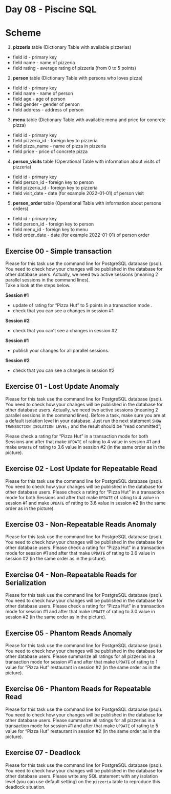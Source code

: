 # Day 08 - Piscine SQL

# Scheme

1. **pizzeria** table (Dictionary Table with available pizzerias)
- field id - primary key
- field name - name of pizzeria
- field rating - average rating of pizzeria (from 0 to 5 points)
2. **person** table (Dictionary Table with persons who loves pizza)
- field id - primary key
- field name - name of person
- field age - age of person
- field gender - gender of person
- field address - address of person
3. **menu** table (Dictionary Table with available menu and price for concrete pizza)
- field id - primary key
- field pizzeria_id - foreign key to pizzeria
- field pizza_name - name of pizza in pizzeria
- field price - price of concrete pizza
4. **person_visits** table (Operational Table with information about visits of pizzeria)
- field id - primary key
- field person_id - foreign key to person
- field pizzeria_id - foreign key to pizzeria
- field visit_date - date (for example 2022-01-01) of person visit 
5. **person_order** table (Operational Table with information about persons orders)
- field id - primary key
- field person_id - foreign key to person
- field menu_id - foreign key to menu
- field order_date - date (for example 2022-01-01) of person order 

## Exercise 00 - Simple transaction

Please for this task use the command line for PostgreSQL database (psql). You need to check how your changes will be published in the database for other database users. Actually, we need two active sessions (meaning 2 parallel sessions in the command lines).    
Take a look at the steps below.

**Session #1**
- update of rating for “Pizza Hut” to 5 points in a transaction mode .
- check that you can see a changes in session #1

**Session #2**
- check that you can’t see a changes in session #2

**Session #1**
- publish your changes for all parallel sessions.

**Session #2**
- check that you can see a changes in session #2

## Exercise 01 - Lost Update Anomaly

Please for this task use the command line for PostgreSQL database (psql). You need to check how your changes will be published in the database for other database users. Actually, we need two active sessions (meaning 2 parallel sessions in the command lines). Before a task, make sure you are at a default isolation level in your database. Just run the next statement `SHOW TRANSACTION ISOLATION LEVEL;` and the result should be “read committed”;

Please check a rating for “Pizza Hut” in a transaction mode for both Sessions and after that make `UPDATE` of rating to 4 value in session #1 and make `UPDATE` of rating to 3.6 value in session #2 (in the same order as in the picture). 

## Exercise 02 - Lost Update for Repeatable Read

Please for this task use the command line for PostgreSQL database (psql). You need to check how your changes will be published in the database for other database users. 
Please check a rating for “Pizza Hut” in a transaction mode for both Sessions and after that make `UPDATE` of rating to 4 value in session #1 and make `UPDATE` of rating to 3.6 value in session #2 (in the same order as in the picture). 

## Exercise 03 - Non-Repeatable Reads Anomaly

Please for this task use the command line for PostgreSQL database (psql). You need to check how your changes will be published in the database for other database users. 
Please check a rating for “Pizza Hut” in a transaction mode for session #1 and after that make `UPDATE` of rating to 3.6 value in session #2 (in the same order as in the picture). 

## Exercise 04 - Non-Repeatable Reads for Serialization

Please for this task use the command line for PostgreSQL database (psql). You need to check how your changes will be published in the database for other database users. 
Please check a rating for “Pizza Hut” in a transaction mode for session #1 and after that make `UPDATE` of rating to 3.0 value in session #2 (in the same order as in the picture). 

## Exercise 05 - Phantom Reads Anomaly

Please for this task use the command line for PostgreSQL database (psql). You need to check how your changes will be published in the database for other database users. 
Please summarize all ratings for all pizzerias in a transaction mode for session #1 and after that make `UPDATE` of rating to 1 value for “Pizza Hut” restaurant in session #2 (in the same order as in the picture). 

## Exercise 06 - Phantom Reads for Repeatable Read

Please for this task use the command line for PostgreSQL database (psql). You need to check how your changes will be published in the database for other database users. 
Please summarize all ratings for all pizzerias in a transaction mode for session #1 and after that make `UPDATE` of rating to 5 value for “Pizza Hut” restaurant in session #2 (in the same order as in the picture). 

## Exercise 07 - Deadlock

Please for this task use the command line for PostgreSQL database (psql). You need to check how your changes will be published in the database for other database users. 
Please write any SQL statement with any isolation level (you can use default setting) on the `pizzeria` table to reproduce this deadlock situation.

